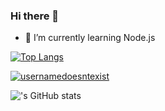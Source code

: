 ### Hi there 👋

- 🌱 I’m currently learning Node.js

[![Top Langs](https://github-readme-stats.vercel.app/api/top-langs/?username=usernamedoesntexist&layout=compact)](https://github.com/anuraghazra/github-readme-stats)
<br>
<p><a href="https://github.com/ryo-ma/github-profile-trophy"><img src="https://github-profile-trophy.vercel.app/?username=usernamedoesntexist&row=2&column=4&margin-w=15&margin-h=15&theme=dracula&no-bg=true&no-frame=true" alt="usernamedoesntexist" /></a></p>

!['s GitHub stats](https://github-readme-stats.vercel.app/api?username=usernamedoesntexist&show_icons=true&theme=radical)



